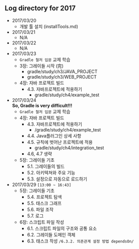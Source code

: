 ## Log directory for 2017

* 2017/03/20
    * 개발 툴 설치 (installTools.md)
* 2017/03/21
    * N/A
* 2017/03/22
    * N/A
* 2017/03/23
    * `Gradle 철저 입문` 교제 학습
    * 3장: 그레이들 시작 (完)
        * gradle/study/ch3/JAVA_PROJECT
        * gradle/study/ch3/WEB_PROJECT
    * 4장: 자바 프로젝트 빌드
        * 4.3. 자바프로젝트에 적용하기
            *  gradle/study/ch4/example_test
* 2017/03/24  
**So, Gradle is very difficult!!!**
    * `Gradle 철저 입문` 교제 학습
    * 4장: 자바 프로젝트 빌드
        * 4.3. 자바프로젝트에 적용하기
            * /gradle/study/ch4/example_test
        * 4.4. Java플러그인 상세 사항
        * 4.5. 규칙에 벗어난 프로젝트에 적용
            * gradle/study/ch4/integration_test
        * 4.6, 4.7 생략 
    * 5장: 그레이들 기초
        * 5.1. 그레이들의 빌드
        * 5.2. 아키텍쳐와 주요 기능
        * 5.3. 설정으로 자동으로 로드하기
* 2017/03/29 `[13:00 ~ 16:43]`
    * 5장: 그레이들 기초
        * 5.4. 프로젝트 탐색
        * 5.5. 태스크 그래프
        * 5.6. 파일 조작
        * 5.7. 로그
    * 6장: 스크립트 파일 작성
        * 6.1. 스크립트 파일의 구조와 공통 요소
        * 6.2. 그레이들 도메인 객체
        * 6.3. 태스크 작성 `/6.3.2. 의존관계 설정 방법 dependsOn/`